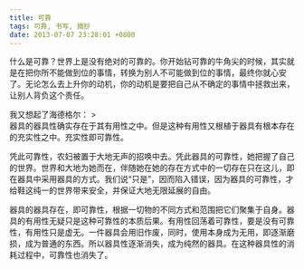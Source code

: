 ```yaml
---
title: 可靠
tags: 可靠, 书写, 摘抄
date: 2013-07-07 23:28:01 +0800
---
```



什么是可靠？世界上是没有绝对的可靠的。你开始钻可靠的牛角尖的时候，其实就是在把你所不能做到位的事情，转换为别人不可能做到位的事情，最终你就心安了。无论怎么去上升你的动机，你的动机是要把自己从不确定的事情中拯救出来，让别人背负这个责任。

我又想起了海德格尔：
&gt;  
器具的器具性确实存在于其有用性之中。但是这种有用性又根植于器具有根本存在的充实性之中。充实性即可靠性。
 
凭此可靠性，农妇被置于大地无声的招唤中去。凭此器具的可靠性，她把握了自己的世界。世界和大地为她而在，伴随她在她的存在方式中的一切存在只在这儿，即在器具中采用器具的方式。我们说“只是”，因而陷入错误，因为器具的可靠性，才给鞋这纯一的世界带来安全，并保证大地无限延展的自由。
 
器具的器具存在，即可靠性，根据一切物的不同方式和范围把它们聚集于自身。器具的有用性无疑只是这种可靠性的本质后果。有用性回荡着可靠性，要是没有可靠性，有用性只是虚无。一件器具会用旧作废，同时，使用本身成为无用，即逐渐磨损，成为普通的东西。所以器具性逐渐消失，成为纯然的器具。在这种器具性的消耗过程中，可靠性也消失了。

